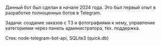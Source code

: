 Данный бот был сделан в начале 2024 года.
Это был первый опыт в разработке полноценных ботов в Telegram.

Задачи: создание заказов с ТЗ и фотографиями к нему, управление категориями через панель администратора, тех. поддержка.

Стек: node-telegram-bot-api, SQLite3 (quick.db)
